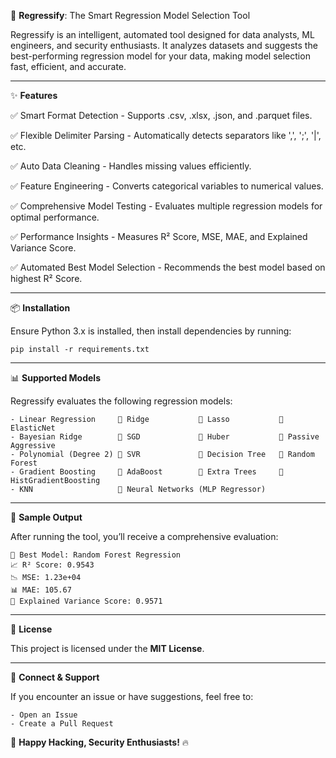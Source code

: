 🚀 **Regressify**: The Smart Regression Model Selection Tool

Regressify is an intelligent, automated tool designed for data analysts, ML engineers, and security enthusiasts.
It analyzes datasets and suggests the best-performing regression model for your data, making model selection fast, efficient, and accurate.

---

✨ **Features**

✅ Smart Format Detection
    - Supports .csv, .xlsx, .json, and .parquet files.

✅ Flexible Delimiter Parsing
    - Automatically detects separators like ',', ';', '|', etc.

✅ Auto Data Cleaning
    - Handles missing values efficiently.

✅ Feature Engineering
    - Converts categorical variables to numerical values.

✅ Comprehensive Model Testing
    - Evaluates multiple regression models for optimal performance.

✅ Performance Insights
    - Measures R² Score, MSE, MAE, and Explained Variance Score.

✅ Automated Best Model Selection
    - Recommends the best model based on highest R² Score.

---

📦 **Installation**

Ensure Python 3.x is installed, then install dependencies by running:

    pip install -r requirements.txt

---

📊 **Supported Models**

Regressify evaluates the following regression models:

    - Linear Regression     🔹 Ridge           🔹 Lasso           🔹 ElasticNet
    - Bayesian Ridge        🔹 SGD             🔹 Huber           🔹 Passive Aggressive
    - Polynomial (Degree 2) 🔹 SVR             🔹 Decision Tree   🔹 Random Forest
    - Gradient Boosting     🔹 AdaBoost        🔹 Extra Trees     🔹 HistGradientBoosting
    - KNN                   🔹 Neural Networks (MLP Regressor)

---

📌 **Sample Output**

After running the tool, you’ll receive a comprehensive evaluation:

    🚀 Best Model: Random Forest Regression
    📈 R² Score: 0.9543
    📉 MSE: 1.23e+04
    📊 MAE: 105.67
    📡 Explained Variance Score: 0.9571

---

📜 **License**

This project is licensed under the **MIT License**.

---

💬 **Connect & Support**

If you encounter an issue or have suggestions, feel free to:

    - Open an Issue
    - Create a Pull Request

🚀 **Happy Hacking, Security Enthusiasts!** 🔥
